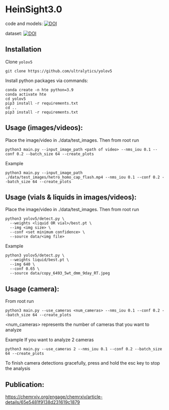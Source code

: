 # HeinSight3.0



code and models: [![DOI](https://zenodo.org/badge/DOI/10.5281/zenodo.11053915.svg)](https://doi.org/10.5281/zenodo.11053915)

dataset: [![DOI](https://zenodo.org/badge/DOI/10.5281/zenodo.11053823.svg)](https://doi.org/10.5281/zenodo.11053823)

## Installation
Clone `yolov5`
```
git clone https://github.com/ultralytics/yolov5
```
Install python packages via commands:
```
conda create -n hte python=3.9
conda activate hte
cd yolov5
pip3 install -r requirements.txt
cd ..
pip3 install -r requirements.txt
```

## Usage (images/videos):
Place the image/video in ./data/test_images.
Then from root run
```
python3 main.py --input_image_path <path of video> --nms_iou 0.1 --conf 0.2 --batch_size 64 --create_plots

```
Example
```
python3 main.py --input_image_path ./data/test_images/hetro_homo_cap_flash.mp4 --nms_iou 0.1 --conf 0.2 --batch_size 64 --create_plots
```

## Usage (vials & liquids in images/videos):
Place the image/video in ./data/test_images.
Then from root run
```
python3 yolov5/detect.py \
  --weights <liquid OR vial>/best.pt \
  --img <img size> \
  --conf <set minimum confidence> \
  --source data/<img file>
```
Example
```
python3 yolov5/detect.py \
  --weights liquid/best.pt \
  --img 640 \
  --conf 0.65 \
  --source data/copy_6493_5wt_dmm_9day_RT.jpeg
```

## Usage (camera):
From root run
```
python3 main.py --use_cameras <num_cameras> --nms_iou 0.1 --conf 0.2 --batch_size 64 --create_plots
```
<num_cameras> represents the number of cameras that you want to analyze

Example
If you want to analyze 2 cameras
```
python3 main.py --use_cameras 2 --nms_iou 0.1 --conf 0.2 --batch_size 64 --create_plots
```
To finish camera detections gracefully, press and hold the esc key to stop the analysis


## Publication:
https://chemrxiv.org/engage/chemrxiv/article-details/65e5481f9138d231619c1879
